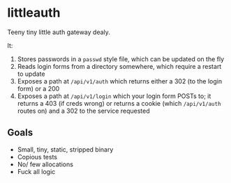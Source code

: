 # littleauth

Teeny tiny little auth gateway dealy.

It:

1. Stores passwords in a `passwd` style file, which can be updated on the fly
2. Reads login forms from a directory somewhere, which require a restart to update
3. Exposes a path at `/api/v1/auth` which returns either a 302 (to the login form) or a 200
4. Exposes a path at `/api/v1/login` which your login form POSTs to; it returns a 403 (if creds wrong) or returns a cookie (which `/api/v1/auth` routes on) and a 302 to the service requested

## Goals

* Small, tiny, static, stripped binary
* Copious tests
* No/ few allocations
* Fuck all logic
